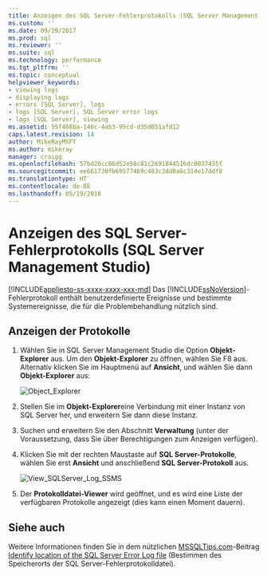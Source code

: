 ```yaml
---
title: Anzeigen des SQL Server-Fehlerprotokolls (SQL Server Management Studio) | Microsoft-Dokumentation
ms.custom: ''
ms.date: 09/29/2017
ms.prod: sql
ms.reviewer: ''
ms.suite: sql
ms.technology: performance
ms.tgt_pltfrm: ''
ms.topic: conceptual
helpviewer_keywords:
- viewing logs
- displaying logs
- errors [SQL Server], logs
- logs [SQL Server], SQL Server error logs
- logs [SQL Server], viewing
ms.assetid: 55f468ba-146c-4ab3-95cd-d35d051afd12
caps.latest.revision: 14
author: MikeRayMSFT
ms.author: mikeray
manager: craigg
ms.openlocfilehash: 57bd20cc06d52e58c81c2691844516dc0037435f
ms.sourcegitcommit: ee661730fb695774b9c483c3dd0a6c314e17ddf8
ms.translationtype: HT
ms.contentlocale: de-DE
ms.lasthandoff: 05/19/2018
---
```

# <a name="view-the-sql-server-error-log-sql-server-management-studio"></a>Anzeigen des SQL Server-Fehlerprotokolls (SQL Server Management Studio)
[!INCLUDE[appliesto-ss-xxxx-xxxx-xxx-md](../../includes/appliesto-ss-xxxx-xxxx-xxx-md.md)]
Das [!INCLUDE[ssNoVersion](../../includes/ssnoversion-md.md)]-Fehlerprotokoll enthält benutzerdefinierte Ereignisse und bestimmte Systemereignisse, die für die Problembehandlung nützlich sind. 

## <a name="view-the-logs"></a>Anzeigen der Protokolle

1. Wählen Sie in SQL Server Management Studio die Option **Objekt-Explorer** aus. Um den **Objekt-Explorer** zu öffnen, wählen Sie F8 aus. Alternativ klicken Sie im Hauptmenü auf **Ansicht**, und wählen Sie dann **Objekt-Explorer** aus:
    
    ![Object_Explorer](../../relational-databases/performance/media/object-explorer.png) 

2. Stellen Sie im **Objekt-Explorer**eine Verbindung mit einer Instanz von SQL Server her, und erweitern Sie dann diese Instanz.
  
3. Suchen und erweitern Sie den Abschnitt **Verwaltung** (unter der Voraussetzung, dass Sie über Berechtigungen zum Anzeigen verfügen).

4. Klicken Sie mit der rechten Maustaste auf **SQL Server-Protokolle**, wählen Sie erst **Ansicht** und anschließend **SQL Server-Protokoll** aus.

    ![View_SQLServer_Log_SSMS](../../relational-databases/performance/media/view-sqlserver-log-ssms.png) 
 
5. Der **Protokolldatei-Viewer** wird geöffnet, und es wird eine Liste der verfügbaren Protokolle angezeigt (dies kann einen Moment dauern).
  
  ## <a name="see-also"></a>Siehe auch
  Weitere Informationen finden Sie in dem nützlichen [MSSQLTips.com](https://www.mssqltips.com/)-Beitrag [Identify location of the SQL Server Error Log file](https://www.mssqltips.com/sqlservertip/2506/identify-location-of-the-sql-server-error-log-file/) (Bestimmen des Speicherorts der SQL Server-Fehlerprotokolldatei).

